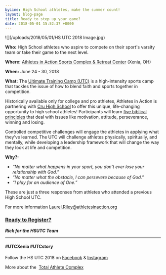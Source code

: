 ```yaml
---
byLine: High School athletes, make the summer count!
layout: blog-page
title: Ready to step up your game?
date: 2018-05-01 15:52:37 +0000
---
```

![](/uploads/2018/05/01/HS UTC 2018 Image.jpg)

**Who:**  High School athletes who aspire to compete on their sport's varsity team or take their game to the next level.

**Where:**  [Athletes in Action Sports Complex & Retreat Center](http://www.aiasportscomplex.com/) (Xenia, OH)

**When:**  June 24 - 30, 2018

**What:** The [Ultimate Training Camp (UTC)](http://www.ultimatetrainingcamp.com/) is a high-intensity sports camp that tackles the issue of how to blend faith and sports together in competition.

Historically available only for college and pro athletes, Athletes in Action is partnering with [Cru High School](http://www.cruhighschool.com/) to offer this unique, life-changing opportunity to high school athletes! Participants will learn [five biblical principles](http://www.ultimatetrainingcamp.com/utc-principles) that deal with issues like motivation, attitude, perseverance, winning and losing.

Controlled competitive challenges will engage the athletes in applying what they’ve learned. The UTC will challenge athletes physically, spiritually, and mentally, while developing a leadership framework that will change the way they look at life and competition.

**Why?:**

* _“No matter what happens in your sport, you don’t ever lose your relationship with God.”_
* _“No matter what the obstacle, I can persevere because of God.”_
* _“I play for an audience of One.”_

These are just a three responses from athletes who attended a previous High School UTC.

For more information [Laurel.Riley@athletesinaction.org](mailto:laurel.riley@athletesinaction.org)

### [**Ready to Register?**]()

**_Rick for the HSUTC Team_**

---

#### **#UTCXenia     #UTCstory**

Follow the HS UTC 2018 on  [Facebook](https://www.facebook.com/aiatotalathletecomplex/) & [Instagram](https://www.instagram.com/aia_sports_complex/)

More about the  [Total Athlete Complex](http://www.aiasportscomplex.com/)